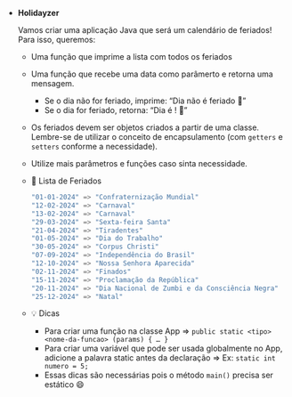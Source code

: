 - **Holidayzer**
    
    Vamos criar uma aplicação Java que será um calendário de feriados! Para isso, queremos:
    
    - Uma função que imprime a lista com todos os feriados
    - Uma função que recebe uma data como parâmerto e retorna uma mensagem.
        - Se o dia não for feriado, imprime: “Dia <data-inserida> não é feriado 🥲”
        - Se o dia for feriado, retorna: “Dia <data-inserida> é <nome-do-feriado>! 🎉”
    - Os feriados devem ser objetos criados a partir de uma classe. Lembre-se de utilizar o conceito de encapsulamento (com `getters` e `setters` conforme a necessidade).
    - Utilize mais parâmetros e funções caso sinta necessidade.
    
    - 📅 Lista de Feriados
        
        ```java
        "01-01-2024" => "Confraternização Mundial"
        "12-02-2024" => "Carnaval"
        "13-02-2024" => "Carnaval"
        "29-03-2024" => "Sexta-feira Santa"
        "21-04-2024" => "Tiradentes"
        "01-05-2024" => "Dia do Trabalho"
        "30-05-2024" => "Corpus Christi"
        "07-09-2024" => "Independência do Brasil"
        "12-10-2024" => "Nossa Senhora Aparecida"
        "02-11-2024" => "Finados"
        "15-11-2024" => "Proclamação da República"
        "20-11-2024" => "Dia Nacional de Zumbi e da Consciência Negra"
        "25-12-2024" => "Natal"
        ```
        
    - 💡 Dicas
        - Para criar uma função na classe App ⇒ `public static <tipo> <nome-da-funcao> (params) { … }`
        - Para criar uma variável que pode ser usada globalmente no App, adicione a palavra static antes da declaração ⇒ Ex: `static int numero = 5;`
        - Essas dicas são necessárias pois o método `main()` precisa ser estático 😄